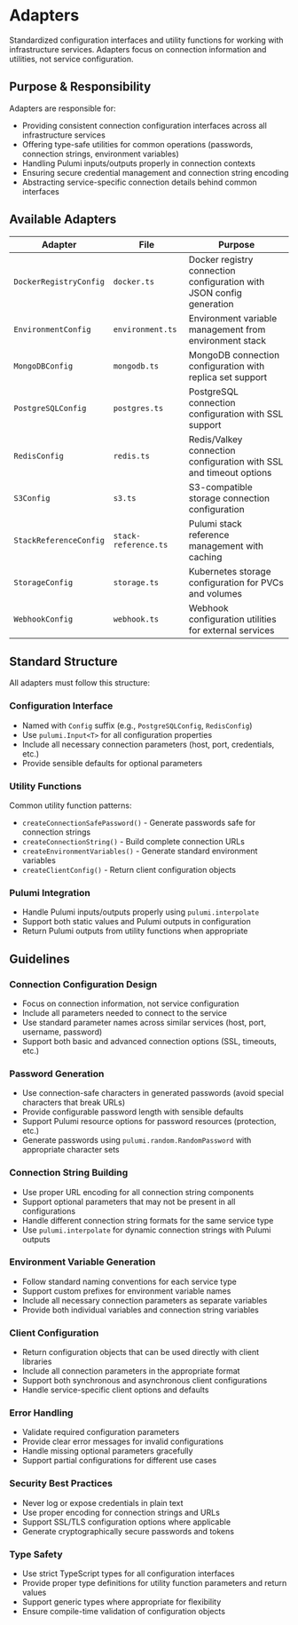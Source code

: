 # Adapters

Standardized configuration interfaces and utility functions for working with infrastructure services. Adapters focus on connection information and utilities, not service configuration.

## Purpose & Responsibility

Adapters are responsible for:
- Providing consistent connection configuration interfaces across all infrastructure services
- Offering type-safe utilities for common operations (passwords, connection strings, environment variables)
- Handling Pulumi inputs/outputs properly in connection contexts
- Ensuring secure credential management and connection string encoding
- Abstracting service-specific connection details behind common interfaces

## Available Adapters

| Adapter | File | Purpose |
|---------|------|---------|
| `DockerRegistryConfig` | `docker.ts` | Docker registry connection configuration with JSON config generation |
| `EnvironmentConfig` | `environment.ts` | Environment variable management from environment stack |
| `MongoDBConfig` | `mongodb.ts` | MongoDB connection configuration with replica set support |
| `PostgreSQLConfig` | `postgres.ts` | PostgreSQL connection configuration with SSL support |
| `RedisConfig` | `redis.ts` | Redis/Valkey connection configuration with SSL and timeout options |
| `S3Config` | `s3.ts` | S3-compatible storage connection configuration |
| `StackReferenceConfig` | `stack-reference.ts` | Pulumi stack reference management with caching |
| `StorageConfig` | `storage.ts` | Kubernetes storage configuration for PVCs and volumes |
| `WebhookConfig` | `webhook.ts` | Webhook configuration utilities for external services |

## Standard Structure

All adapters must follow this structure:

### Configuration Interface
- Named with `Config` suffix (e.g., `PostgreSQLConfig`, `RedisConfig`)
- Use `pulumi.Input<T>` for all configuration properties
- Include all necessary connection parameters (host, port, credentials, etc.)
- Provide sensible defaults for optional parameters

### Utility Functions
Common utility function patterns:
- `createConnectionSafePassword()` - Generate passwords safe for connection strings
- `createConnectionString()` - Build complete connection URLs
- `createEnvironmentVariables()` - Generate standard environment variables
- `createClientConfig()` - Return client configuration objects

### Pulumi Integration
- Handle Pulumi inputs/outputs properly using `pulumi.interpolate`
- Support both static values and Pulumi outputs in configuration
- Return Pulumi outputs from utility functions when appropriate

## Guidelines

### Connection Configuration Design
- Focus on connection information, not service configuration
- Include all parameters needed to connect to the service
- Use standard parameter names across similar services (host, port, username, password)
- Support both basic and advanced connection options (SSL, timeouts, etc.)

### Password Generation
- Use connection-safe characters in generated passwords (avoid special characters that break URLs)
- Provide configurable password length with sensible defaults
- Support Pulumi resource options for password resources (protection, etc.)
- Generate passwords using `pulumi.random.RandomPassword` with appropriate character sets

### Connection String Building
- Use proper URL encoding for all connection string components
- Support optional parameters that may not be present in all configurations
- Handle different connection string formats for the same service type
- Use `pulumi.interpolate` for dynamic connection strings with Pulumi outputs

### Environment Variable Generation
- Follow standard naming conventions for each service type
- Support custom prefixes for environment variable names
- Include all necessary connection parameters as separate variables
- Provide both individual variables and connection string variables

### Client Configuration
- Return configuration objects that can be used directly with client libraries
- Include all connection parameters in the appropriate format
- Support both synchronous and asynchronous client configurations
- Handle service-specific client options and defaults

### Error Handling
- Validate required configuration parameters
- Provide clear error messages for invalid configurations
- Handle missing optional parameters gracefully
- Support partial configurations for different use cases

### Security Best Practices
- Never log or expose credentials in plain text
- Use proper encoding for connection strings and URLs
- Support SSL/TLS configuration options where applicable
- Generate cryptographically secure passwords and tokens

### Type Safety
- Use strict TypeScript types for all configuration interfaces
- Provide proper type definitions for utility function parameters and return values
- Support generic types where appropriate for flexibility
- Ensure compile-time validation of configuration objects